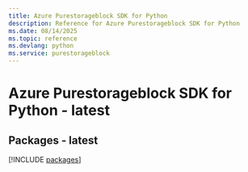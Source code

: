 ```yaml
---
title: Azure Purestorageblock SDK for Python
description: Reference for Azure Purestorageblock SDK for Python
ms.date: 08/14/2025
ms.topic: reference
ms.devlang: python
ms.service: purestorageblock
---
```

# Azure Purestorageblock SDK for Python - latest
## Packages - latest
[!INCLUDE [packages](purestorageblock-index.md)]